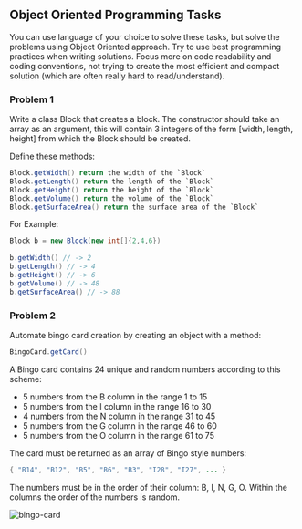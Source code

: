 ## Object Oriented Programming Tasks

You can use language of your choice to solve these tasks, but solve the 
problems using Object Oriented approach. Try to use best programming practices 
when writing solutions. Focus more on code readability and coding 
conventions, not trying to create the most efficient and compact 
solution (which are often really hard to read/understand).

### Problem 1

Write a class Block that creates a block. The constructor should take an array as an argument, 
this will contain 3 integers of the form [width, length, height] from which the Block 
should be created.

Define these methods:

```java
Block.getWidth() return the width of the `Block`
Block.getLength() return the length of the `Block`
Block.getHeight() return the height of the `Block`
Block.getVolume() return the volume of the `Block`
Block.getSurfaceArea() return the surface area of the `Block`
```

For Example:
```java
Block b = new Block(new int[]{2,4,6})
  
b.getWidth() // -> 2
b.getLength() // -> 4
b.getHeight() // -> 6
b.getVolume() // -> 48
b.getSurfaceArea() // -> 88
```

### Problem 2

Automate bingo card creation by creating an object with a method:

```java
BingoCard.getCard()
```

A Bingo card contains 24 unique and random numbers according to this scheme:
- 5 numbers from the B column in the range 1 to 15
- 5 numbers from the I column in the range 16 to 30
- 4 numbers from the N column in the range 31 to 45
- 5 numbers from the G column in the range 46 to 60
- 5 numbers from the O column in the range 61 to 75

The card must be returned as an array of Bingo style numbers:

```java
{ "B14", "B12", "B5", "B6", "B3", "I28", "I27", ... }
```

The numbers must be in the order of their column: B, I, N, G, O. Within the columns the order of the numbers is random.

![bingo-card](https://s-media-cache-ak0.pinimg.com/736x/6a/a2/e4/6aa2e44f7a3e9749655a9d60c6354fbd.jpg)
